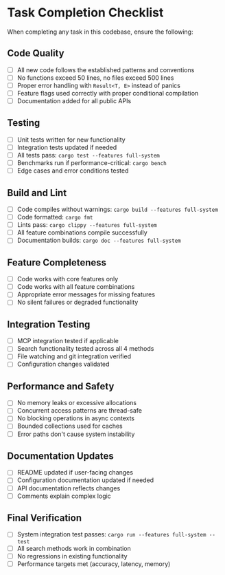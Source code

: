 # Task Completion Checklist

When completing any task in this codebase, ensure the following:

## Code Quality
- [ ] All new code follows the established patterns and conventions
- [ ] No functions exceed 50 lines, no files exceed 500 lines
- [ ] Proper error handling with `Result<T, E>` instead of panics
- [ ] Feature flags used correctly with proper conditional compilation
- [ ] Documentation added for all public APIs

## Testing
- [ ] Unit tests written for new functionality
- [ ] Integration tests updated if needed
- [ ] All tests pass: `cargo test --features full-system`
- [ ] Benchmarks run if performance-critical: `cargo bench`
- [ ] Edge cases and error conditions tested

## Build and Lint
- [ ] Code compiles without warnings: `cargo build --features full-system`
- [ ] Code formatted: `cargo fmt`
- [ ] Lints pass: `cargo clippy --features full-system`
- [ ] All feature combinations compile successfully
- [ ] Documentation builds: `cargo doc --features full-system`

## Feature Completeness
- [ ] Code works with core features only
- [ ] Code works with all feature combinations
- [ ] Appropriate error messages for missing features
- [ ] No silent failures or degraded functionality

## Integration Testing
- [ ] MCP integration tested if applicable
- [ ] Search functionality tested across all 4 methods
- [ ] File watching and git integration verified
- [ ] Configuration changes validated

## Performance and Safety
- [ ] No memory leaks or excessive allocations
- [ ] Concurrent access patterns are thread-safe
- [ ] No blocking operations in async contexts
- [ ] Bounded collections used for caches
- [ ] Error paths don't cause system instability

## Documentation Updates
- [ ] README updated if user-facing changes
- [ ] Configuration documentation updated if needed
- [ ] API documentation reflects changes
- [ ] Comments explain complex logic

## Final Verification
- [ ] System integration test passes: `cargo run --features full-system -- test`
- [ ] All search methods work in combination
- [ ] No regressions in existing functionality
- [ ] Performance targets met (accuracy, latency, memory)